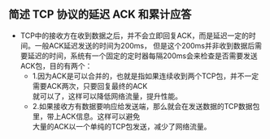 ## 简述 TCP 协议的延迟 ACK 和累计应答

* TCP中的接收方在收到数据之后，并不会立即回复ACK，而是延迟一定的时间。一般ACK延迟发送的时间为200ms，
但是这个200ms并非收到数据后需要延迟的时间，系统有一个固定的定时器每隔200ms会来检查是否需要发送  
ACK包，目的有两个：
  * 1.因为ACK是可以合并的，也就是指如果连续收到两个TCP包，并不一定需要ACK两次，只要回复最终的ACK  
    就可以了，这样可以降低网络流量，提升性能。
  * 2.如果接收方有数据要响应给发送端，那么就会在发送数据的TCP数据包里，带上ACK信息。这样可以避免  
    大量的ACK以一个单纯的TCP包发送，减少了网络流量。
